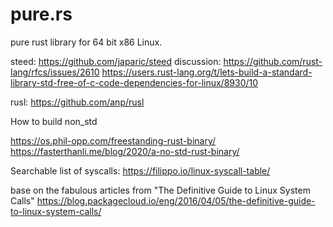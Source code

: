 # pure.rs
pure rust library for 64 bit x86 Linux.

steed: https://github.com/japaric/steed
discussion: https://github.com/rust-lang/rfcs/issues/2610 
https://users.rust-lang.org/t/lets-build-a-standard-library-std-free-of-c-code-dependencies-for-linux/8930/10

rusl: https://github.com/anp/rusl

How to build non_std

https://os.phil-opp.com/freestanding-rust-binary/
https://fasterthanli.me/blog/2020/a-no-std-rust-binary/

Searchable list of syscalls: https://filippo.io/linux-syscall-table/

base on the fabulous articles from "The Definitive Guide to Linux System Calls" https://blog.packagecloud.io/eng/2016/04/05/the-definitive-guide-to-linux-system-calls/

